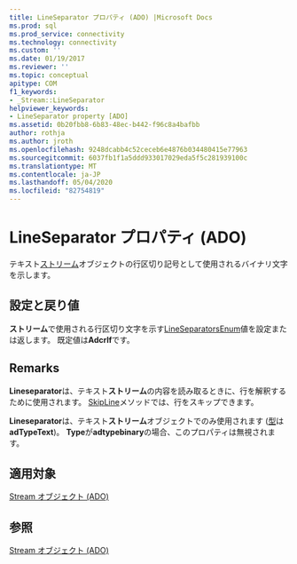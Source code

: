 ```yaml
---
title: LineSeparator プロパティ (ADO) |Microsoft Docs
ms.prod: sql
ms.prod_service: connectivity
ms.technology: connectivity
ms.custom: ''
ms.date: 01/19/2017
ms.reviewer: ''
ms.topic: conceptual
apitype: COM
f1_keywords:
- _Stream::LineSeparator
helpviewer_keywords:
- LineSeparator property [ADO]
ms.assetid: 0b20fbb8-6b83-48ec-b442-f96c8a4bafbb
author: rothja
ms.author: jroth
ms.openlocfilehash: 9248dcabb4c52ceceb6e4876b034480415e77963
ms.sourcegitcommit: 6037fb1f1a5ddd933017029eda5f5c281939100c
ms.translationtype: MT
ms.contentlocale: ja-JP
ms.lasthandoff: 05/04/2020
ms.locfileid: "82754819"
---
```

# <a name="lineseparator-property-ado"></a>LineSeparator プロパティ (ADO)
テキスト[ストリーム](../../../ado/reference/ado-api/stream-object-ado.md)オブジェクトの行区切り記号として使用されるバイナリ文字を示します。  
  
## <a name="settings-and-return-values"></a>設定と戻り値  
 **ストリーム**で使用される行区切り文字を示す[LineSeparatorsEnum](../../../ado/reference/ado-api/lineseparatorsenum.md)値を設定または返します。 既定値は**Adcrlf**です。  
  
## <a name="remarks"></a>Remarks  
 **Lineseparator**は、テキスト**ストリーム**の内容を読み取るときに、行を解釈するために使用されます。 [SkipLine](../../../ado/reference/ado-api/skipline-method.md)メソッドでは、行をスキップできます。  
  
 **Lineseparator**は、テキスト**ストリーム**オブジェクトでのみ使用されます ([型](../../../ado/reference/ado-api/type-property-ado-stream.md)は**adTypeText**)。 **Type**が**adtypebinary**の場合、このプロパティは無視されます。  
  
## <a name="applies-to"></a>適用対象  
 [Stream オブジェクト (ADO)](../../../ado/reference/ado-api/stream-object-ado.md)  
  
## <a name="see-also"></a>参照  
 [Stream オブジェクト (ADO)](../../../ado/reference/ado-api/stream-object-ado.md)
